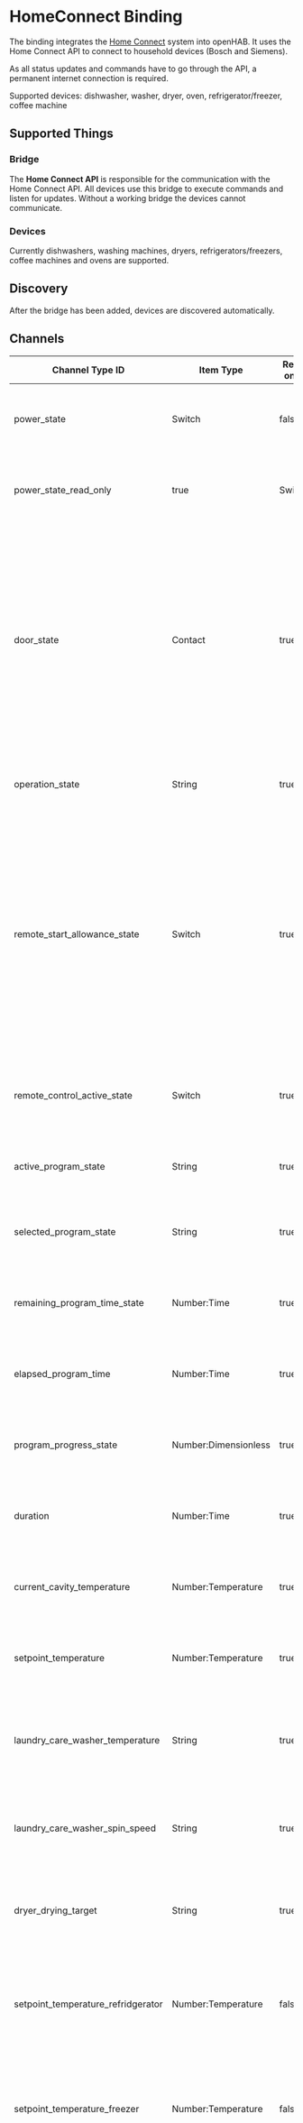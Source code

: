 # HomeConnect Binding

The binding integrates the [Home Connect](https://www.home-connect.com/) system into openHAB.
It uses the Home Connect API to connect to household devices (Bosch and Siemens). 

As all status updates and commands have to go through the API, a permanent internet connection is required.

Supported devices: dishwasher, washer, dryer, oven, refrigerator/freezer, coffee machine

## Supported Things

### Bridge

The __Home Connect API__ is responsible for the communication with the Home Connect API. All devices use this bridge to execute commands and listen for updates. Without a working bridge the devices cannot communicate.

### Devices

Currently dishwashers, washing machines, dryers, refrigerators/freezers, coffee machines and ovens are supported.

## Discovery

After the bridge has been added, devices are discovered automatically.


## Channels

| Channel Type ID | Item Type    | Read only | Description  | Available on thing |
| --------------- | ------------ | --------- | ------------ | ------------------ |
| power_state | Switch | false | This setting describes the current power state of the home appliance. | dishwasher | 
| power_state_read_only | true | Switch | This setting describes the current power state of the home appliance (read only). | oven | 
| door_state | Contact | true | This status describes the state of the door of the home appliance. A change of that status is either triggered by the user operating the home appliance locally (i.e. opening/closing door) or automatically by the home appliance (i.e. locking the door). | dishwasher, washer, dryer, oven, refrigerator/freezer, coffeemaker | 
| operation_state | String | true | This status describes the operation state of the home appliance. | dishwasher, washer, dryer, oven, coffeemaker | 
| remote_start_allowance_state | Switch | true  | This status indicates whether the remote program start is enabled. This can happen due to a programmatic change (only disabling), or manually by the user changing the flag locally on the home appliance, or automatically after a certain duration - usually 24 hours. | dishwasher, washer, dryer, oven, coffeemaker | 
| remote_control_active_state | Switch | true  | This status indicates whether the allowance for remote controlling is enabled. | dishwasher, washer, dryer, oven | 
| active_program_state | String | true  | This status describes the active program of the home appliance. | dishwasher, washer, dryer, oven, coffeemaker | 
| selected_program_state | String | true | This status describes the selected program of the home appliance. | dishwasher, washer, dryer, oven, coffeemaker | 
| remaining_program_time_state | Number:Time | true | This status indicates the remaining program time of the home appliance. | dishwasher, washer, dryer, oven | 
| elapsed_program_time | Number:Time | true | This status indicates the elapsed program time of the home appliance. | oven | 
| program_progress_state | Number:Dimensionless | true | This status describes the program progress of the home appliance. | dishwasher, washer, dryer, oven, coffeemaker | 
| duration | Number:Time | true | This status describes the duration of the program of the home appliance. | oven | 
| current_cavity_temperature | Number:Temperature | true | This status describes the current cavity temperature of the home appliance. | oven | 
| setpoint_temperature | Number:Temperature | true | This status describes the setpoint/target temperature of the home appliance. | oven | 
| laundry_care_washer_temperature | String | true | This status describes describes the temperature of the washing program of the home appliance. | washer | 
| laundry_care_washer_spin_speed | String | true | This status defines the spin speed of a washer program of the home appliance. | washer | 
| dryer_drying_target | String | true | This status defines the desired dryness of a program of the home appliance. | dryer | 
| setpoint_temperature_refridgerator | Number:Temperature | false | Target temperature of the refrigerator compartment (Range depends on appliance - common range 2 to 8°C). | refrigerator/freezer | 
| setpoint_temperature_freezer | Number:Temperature | false | Target temperature of the freezer compartment (Range depends on appliance - common range -16 to -24°C). | refrigerator/freezer | 
| super_mode_refrigerator | Switch | true | The setting has no impact on setpoint temperatures but will make the fridge compartment cool to the lowest possible temperature until it is disabled by the manually by the customer or by the HA because of a timeout. | refrigerator/freezer | 
| super_mode_freezer | Switch | true | This setting has no impact on setpoint temperatures but will make the freezer compartment cool to the lowest possible temperature until it is disabled by the manually by the customer or by the home appliance because of a timeout. | refrigerator/freezer | 
            
## Thing Configuration

### Configuring the __Home Connect API__ Bridge


#### Physical appliance

##### 1. Preconditions

1. Please create an account at [Home Connect](https://www.home-connect.com/) and add your physical appliance to your account.
2. Test the connection to your physical appliance via mobile app ([Apple App Store (iOS) ](https://itunes.apple.com/de/app/home-connect-app/id901397789?mt=8) or [Google Play Store (Android)](https://play.google.com/store/apps/details?id=com.bshg.homeconnect.android.release)).

##### 2. Create oAuth2 tokens (Device Flow)

1. Create an account at [https://developer.home-connect.com](https://developer.home-connect.com) and login.
2. Create an application at [https://developer.home-connect.com/applications](https://developer.home-connect.com/applications)
    * _Application ID_: e.g. `openhab-binding`
    * _OAuth Flow_: Device Flow
    * _Home Connect User Account for Testing_: the associated user account email from [Home Connect](https://www.home-connect.com/) **_Please don't use your developer account username_**
3. Now you should see the client id and secret of the application. Please save them for later.
4. Use `curl` or equivalent method to start the authorization. Please replace `[client id]` with your application client id.

Curl call:

```
curl -X POST \
  https://api.home-connect.com/security/oauth/device_authorization \
  -H 'Cache-Control: no-cache' \
  -H 'Content-Type: application/x-www-form-urlencoded' \
  -d 'client_id=[client id]&scope=IdentifyAppliance%20Monitor%20Settings'
```

Response:

```
{
    "expires_in": 300,
    "device_code": "xxxxx-yyy-44fa-ff5-5b82c6348",
    "user_code": "0123-4567",
    "verification_uri": "https://verify.home-connect.com",
    "interval": 5,
    "verification_uri_complete": "https://verify.home-connect.com?user_code=0123-4567"
}
```

Please save the `device_code` and the `verification_uri_complete` for later use.

5. Open the `verification_uri_complete` link in a web browser. You can now login with your [Home Connect](https://www.home-connect.com/) account and grant access. **_Please don't use your developer account credentials**
6. Use `curl` or equivalent method to get the oAuth token. Please replace `[client id]` and `[client secret]` with your application credentials. For `[device code]` use response data from step 4. 

Curl call:

```
curl -X POST \
  https://api.home-connect.com/security/oauth/token \
  -H 'Cache-Control: no-cache' \
  -H 'Content-Type: application/x-www-form-urlencoded' \
  -d 'client_id=[client id]&client_secret=[client secret]&grant_type=device_code&device_code=[device code]'
```

Response:

```
{
    "id_token": "xyz",
    "access_token": "abc",
    "expires_in": 86400,
    "scope": "IdentifyAppliance Monitor Settings",
    "refresh_token": "123456",
    "token_type": "Bearer"
}
```

Please save `refresh_token` for later use in Paper UI. According to the API documentation the token expires if it wasn't used within 2 months. These means once setup, the configuration should work without recreating tokens manually.

##### 3. Setup Paper UI

The Home Connect bridge can be configured in the Paper UI as follows:

1. Go to Inbox > Choose Binding and add a new "HomeConnect Binding".
2. Enter
    * __client id:__ your application client id
    * __client secret:__ your application client secret
    * __simulator:__ false
    * __refresh token:__ token from previous step
3. That's it! Now you can use autodiscovery to add devices.

#### Simulator

The Home Connect developer site allows you to use simulated appliances. You can control them at https://developer.home-connect.com/simulator/dishwasher.

1. Create an account at [https://developer.home-connect.com](https://developer.home-connect.com) and login.
2. Open [https://developer.home-connect.com/applications](https://developer.home-connect.com/applications) and save the client id from the default application: "API Web Client" for later use.
3. Setup bridge at Paper UI
    1. Go to Inbox > Choose Binding and add a new "HomeConnect Binding".
    2. Enter
        * __client id:__ id from 2. step
        * __client secret:__ leave blank
        * __simulator:__ true
        * __refresh token:__ leave blank
    3. That's it! Now you can use autodiscovery to add devices.

## Examples: File based configuration

If you prefer to configure everything via file instead of PaperUI, here are some examples.

### things/homeconnect.things

```
// simulator bridge
Bridge homeconnect:api_bridge:simulator_api_bridge "Home Connect API (Simulator)" [ clientId="1234", simulator=true] {
    // Thing configurations
    Thing dishwasher dishwasher1 "Dishwasher (Simulator)"  [ haId="SIEMENS-HCS02DWH1-6F2FC400C1EA4A" ]
    Thing washer washer1 "Washer (Simulator)"  [ haId="SIEMENS-HCS03WCH1-1F35EC2BE34A0F" ]
    Thing fridgefreezer fridge1 "Fridge Freezer (Simulator)"  [ haId="SIEMENS-HCS05FRF1-7B3FA5EB3D885B" ]
    Thing oven oven1 "Oven (Simulator)"  [ haId="BOSCH-HCS01OVN1-2132B6FA25BA21" ]
    Thing dryer dryer1 "Dryer (Simulator)"  [ haId="BOSCH-HCS04DYR1-3921C766AD5BAF" ]
    Thing coffeemaker coffee1 "Coffee machine (Simulator)"  [ haId="BOSCH-HCS06COM1-2140A8821AE7AB" ]
}

// real device bridge
Bridge homeconnect:api_bridge:api_bridge "Home Connect API" [ clientId="1234", clientSecret="1234", refreshToken="1234", simulator=false] {
    // Thing configurations
    Thing dishwasher siemensdishwasher "Siemens Dishwasher"  [ haId="SIEMENS-SNXXXXXXTE-XXXXXXXXXXBF" ]
}
```

### items/homeconnect.items

```
// dishwasher
Switch                 DishwasherSimulator_PowerState                  "Power State"                       {channel="homeconnect:dishwasher:dishwasher1:power_state"}
Contact                DishwasherSimulator_DoorState                   "Door State"                        {channel="homeconnect:dishwasher:dishwasher1:door_state"}
String                 DishwasherSimulator_OperationState              "Operation State"                   {channel="homeconnect:dishwasher:dishwasher1:operation_state"}
Switch                 DishwasherSimulator_RemoteStartAllowanceState   "Remote Start Allowance State"      {channel="homeconnect:dishwasher:dishwasher1:remote_start_allowance_state"}
Switch                 DishwasherSimulator_RemoteControlActiveState    "Remote Control Activation State"   {channel="homeconnect:dishwasher:dishwasher1:remote_control_active_state"}
String                 DishwasherSimulator_SelectedProgramState        "Selected Program"                  {channel="homeconnect:dishwasher:dishwasher1:selected_program_state"}
String                 DishwasherSimulator_ActiveProgramState          "Active Program"                    {channel="homeconnect:dishwasher:dishwasher1:active_program_state"}
Number:Time            DishwasherSimulator_RemainingProgramTimeState   "Remaining program time"            {channel="homeconnect:dishwasher:dishwasher1:remaining_program_time_state"}
Number:Dimensionless   DishwasherSimulator_ProgramProgressState        "Progress State"                    {channel="homeconnect:dishwasher:dishwasher1:program_progress_state"}

// dryer
Contact                DryerSimulator_DoorState                   "Door State"                        {channel="homeconnect:dryer:dryer1:door_state"}
String                 DryerSimulator_OperationState              "Operation State"                   {channel="homeconnect:dryer:dryer1:operation_state"}
Switch                 DryerSimulator_RemoteStartAllowanceState   "Remote Start Allowance State"      {channel="homeconnect:dryer:dryer1:remote_start_allowance_state"}
Switch                 DryerSimulator_RemoteControlActiveState    "Remote Control Activation State"   {channel="homeconnect:dryer:dryer1:remote_control_active_state"}
String                 DryerSimulator_ActiveProgramState          "Active Program"                    {channel="homeconnect:dryer:dryer1:active_program_state"}
String                 DryerSimulator_SelectedProgramState        "Selected Program"                  {channel="homeconnect:dryer:dryer1:selected_program_state"}
String                 DryerSimulator_DryerDryingTarget           "Drying target"                     {channel="homeconnect:dryer:dryer1:dryer_drying_target"}
Number:Time            DryerSimulator_RemainingProgramTimeState   "Remaining program time"            {channel="homeconnect:dryer:dryer1:remaining_program_time_state"}
Number:Dimensionless   DryerSimulator_ProgramProgressState        "Progress State"                    {channel="homeconnect:dryer:dryer1:program_progress_state"}

// fridge/freezer
Contact              FridgeFreezerSimulator_DoorState                          "Door State"                 {channel="homeconnect:fridgefreezer:fridge1:door_state"}
Number:Temperature   FridgeFreezerSimulator_SetpointTemperatureRefridgerator   "Refrigerator temperature"   {channel="homeconnect:fridgefreezer:fridge1:setpoint_temperature_refridgerator"}
Switch               FridgeFreezerSimulator_SuperModeRefrigerator              "Refrigerator super mode"    {channel="homeconnect:fridgefreezer:fridge1:super_mode_refrigerator"}
Number:Temperature   FridgeFreezerSimulator_SetpointTemperatureFreezer         "Freezer temperature"        {channel="homeconnect:fridgefreezer:fridge1:setpoint_temperature_freezer"}
Switch               FridgeFreezerSimulator_SuperModeFreezer                   "Freezer super mode"         {channel="homeconnect:fridgefreezer:fridge1:super_mode_freezer"}

// oven
Switch                 OvenSimulator_PowerState                     "Power State"                       {channel="homeconnect:oven:oven1:power_state"}
Contact                OvenSimulator_DoorState                      "Door State"                        {channel="homeconnect:oven:oven1:door_state"}
String                 OvenSimulator_OperationState                 "Operation State"                   {channel="homeconnect:oven:oven1:operation_state"}
Switch                 OvenSimulator_RemoteStartAllowanceState      "Remote Start Allowance State"      {channel="homeconnect:oven:oven1:remote_start_allowance_state"}
Switch                 OvenSimulator_RemoteControlActiveState       "Remote Control Activation State"   {channel="homeconnect:oven:oven1:remote_control_active_state"}
String                 OvenSimulator_ActiveProgramState             "Active Program"                    {channel="homeconnect:oven:oven1:active_program_state"}
String                 OvenSimulator_SelectedProgramState           "Selected Program"                  {channel="homeconnect:oven:oven1:selected_program_state"}
Number:Time            OvenSimulator_RemainingProgramTimeState      "Remaining program time"            {channel="homeconnect:oven:oven1:remaining_program_time_state"}
Number:Dimensionless   OvenSimulator_ProgramProgressState           "Progress State"                    {channel="homeconnect:oven:oven1:program_progress_state"}
Number:Temperature     OvenSimulator_OvenCurrentCavityTemperature   "Cavity Temperature"                {channel="homeconnect:oven:oven1:oven_current_cavity_temperature"}
Number:Time            OvenSimulator_ElapsedProgramTime             "Elapsed Program Time"              {channel="homeconnect:oven:oven1:elapsed_program_time"}
Number:Temperature     OvenSimulator_SetpointTemperature            "Setpoint Temperature"              {channel="homeconnect:oven:oven1:setpoint_temperature"}
Number:Time            OvenSimulator_Duration                       "Selected duration"                 {channel="homeconnect:oven:oven1:duration"}

// washer
Contact                WasherSimulator_DoorState                      "Door State"                        {channel="homeconnect:washer:washer1:door_state"}
String                 WasherSimulator_OperationState                 "Operation State"                   {channel="homeconnect:washer:washer1:operation_state"}
Switch                 WasherSimulator_RemoteStartAllowanceState      "Remote Start Allowance State"      {channel="homeconnect:washer:washer1:remote_start_allowance_state"}
Switch                 WasherSimulator_RemoteControlActiveState       "Remote Control Activation State"   {channel="homeconnect:washer:washer1:remote_control_active_state"}
String                 WasherSimulator_ActiveProgramState             "Active Program"                    {channel="homeconnect:washer:washer1:active_program_state"}
String                 WasherSimulator_SelectedProgramState           "Selected Program"                  {channel="homeconnect:washer:washer1:selected_program_state"}
Number:Time            WasherSimulator_RemainingProgramTimeState      "Remaining program time"            {channel="homeconnect:washer:washer1:remaining_program_time_state"}
Number:Dimensionless   WasherSimulator_ProgramProgressState           "Progress State"                    {channel="homeconnect:washer:washer1:program_progress_state"}
String                 WasherSimulator_LaundryCareWasherTemperature   "Washing Program Temperature"       {channel="homeconnect:washer:washer1:laundry_care_washer_temperature"}
String                 WasherSimulator_LaundryCareWasherSpinSpeed     "Spin Speed"                        {channel="homeconnect:washer:washer1:laundry_care_washer_spin_speed"}

// coffee machine
Contact                BOSCHCoffeeMakerSimulatorBOSCHHCS06COM12140A8821AE7AB_DoorState                   "Door State"                     {channel="homeconnect:CoffeeMaker:BOSCH-HCS06COM1-2140A8821AE7AB:door_state"}
String                 BOSCHCoffeeMakerSimulatorBOSCHHCS06COM12140A8821AE7AB_OperationState              "Operation State"                {channel="homeconnect:CoffeeMaker:BOSCH-HCS06COM1-2140A8821AE7AB:operation_state"}
Switch                 BOSCHCoffeeMakerSimulatorBOSCHHCS06COM12140A8821AE7AB_RemoteStartAllowanceState   "Remote Start Allowance State"   {channel="homeconnect:CoffeeMaker:BOSCH-HCS06COM1-2140A8821AE7AB:remote_start_allowance_state"}
String                 BOSCHCoffeeMakerSimulatorBOSCHHCS06COM12140A8821AE7AB_SelectedProgramState        "Selected Program"               {channel="homeconnect:CoffeeMaker:BOSCH-HCS06COM1-2140A8821AE7AB:selected_program_state"}
String                 BOSCHCoffeeMakerSimulatorBOSCHHCS06COM12140A8821AE7AB_ActiveProgramState          "Active Program"                 {channel="homeconnect:CoffeeMaker:BOSCH-HCS06COM1-2140A8821AE7AB:active_program_state"}
Number:Dimensionless   BOSCHCoffeeMakerSimulatorBOSCHHCS06COM12140A8821AE7AB_ProgramProgressState        "Progress State"                 {channel="homeconnect:CoffeeMaker:BOSCH-HCS06COM1-2140A8821AE7AB:program_progress_state"}
```


